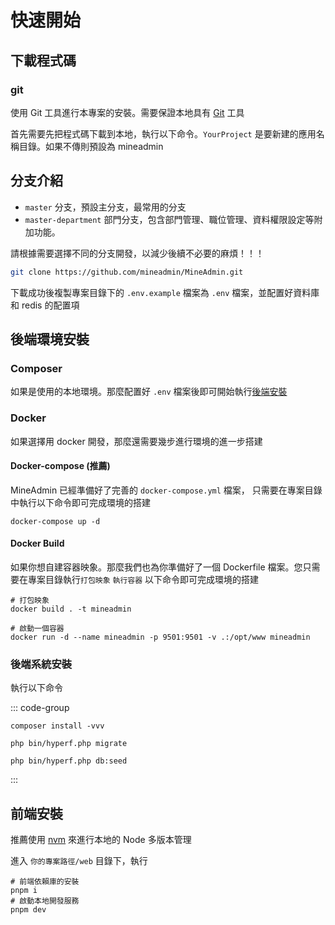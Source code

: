 # 快速開始

## 下載程式碼

### git

使用 Git 工具進行本專案的安裝。需要保證本地具有 [Git](https://git-scm.com/) 工具

首先需要先把程式碼下載到本地，執行以下命令。`YourProject` 是要新建的應用名稱目錄。如果不傳則預設為 mineadmin

## 分支介紹

- `master` 分支，預設主分支，最常用的分支
- `master-department` 部門分支，包含部門管理、職位管理、資料權限設定等附加功能。

請根據需要選擇不同的分支開發，以減少後續不必要的麻煩！！！

```sh [下載程式碼]
git clone https://github.com/mineadmin/MineAdmin.git
```

下載成功後複製專案目錄下的 `.env.example` 檔案為 `.env` 檔案，並配置好資料庫和 redis 的配置項

## 後端環境安裝

### Composer

如果是使用的本地環境。那麼配置好 `.env` 檔案後即可開始執行[後端安裝](#後端安裝)

### Docker

如果選擇用 docker 開發，那麼還需要幾步進行環境的進一步搭建

#### Docker-compose (推薦)

MineAdmin 已經準備好了完善的 `docker-compose.yml` 檔案，
只需要在專案目錄中執行以下命令即可完成環境的搭建


```shell
docker-compose up -d
```

#### Docker Build

如果你想自建容器映象。那麼我們也為你準備好了一個 Dockerfile 檔案。您只需要在專案目錄執行`打包映象` `執行容器` 以下命令即可完成環境的搭建

```shell
# 打包映象
docker build . -t mineadmin

# 啟動一個容器
docker run -d --name mineadmin -p 9501:9501 -v .:/opt/www mineadmin 
```

### 後端系統安裝

執行以下命令

::: code-group

```shell[重新安裝 Vendor]
composer install -vvv
```

```shell [資料表遷移]
php bin/hyperf.php migrate
```

```shell [資料填充]
php bin/hyperf.php db:seed
```

:::


## 前端安裝

推薦使用 [nvm](https://github.com/nvm-sh/nvm) 來進行本地的 Node 多版本管理

進入 `你的專案路徑/web` 目錄下，執行

```shell
# 前端依賴庫的安裝
pnpm i 
# 啟動本地開發服務
pnpm dev
```